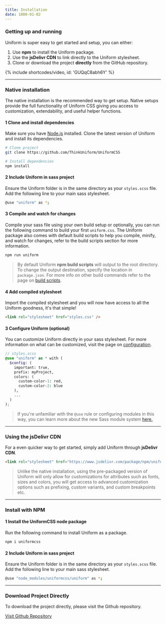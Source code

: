 ```yaml
---
title: Installation
date: 1000-01-02
---
```


### Getting up and running

Uniform is super easy to get started and setup, you can either:

1. Use **npm** to install the Uniform package.
3. Use the **jsDelivr CDN** to link directly to the Uniform stylesheet.
4. Clone or download the project **directly** from the GitHub repository.

{% include shortcodes/video, id: 'GUQqC8abh6Y' %}

---

### Native installation

The native installation is the recommended way to get setup. Native setups provide the full functionality of Uniform CSS giving you access to customization, extendability, and useful helper functions.

<div class="mb-10"></div>

<h4><span class="w-6 h-6 mt-8 mr-2 inline-flex align-items-center justify-content-center font-sm font-600 leading-none bg-silver-200 leading-1 text-black radius-round">1</span> Clone and install dependencies</h4>

Make sure you have <a class="hover.underline" href="https://nodejs.org/en/"  target="_black">Node.js</a> installed. Clone the latest version of Uniform and install its dependencies.

```bash
# Clone project
git clone https://github.com/ThinkUniform/UniformCSS

# Install dependencies
npm install
```

<div class="mb-10"></div>

<h4><span class="w-6 h-6 mt-8 mr-2 inline-flex align-items-center justify-content-center font-sm font-600 leading-none bg-silver-200 leading-1 text-black radius-round">2</span> Include Uniform in sass project</h4>

Ensure the Uniform folder is in the same directory as your `styles.scss` file. Add the following line to your main sass stylesheet.

```bash
@use "uniform" as *;
```

<div class="mb-10"></div>

<h4><span class="w-6 h-6 mt-8 mr-2 inline-flex align-items-center justify-content-center font-sm font-600 leading-none bg-silver-200 leading-1 text-black radius-round">3</span> Compile and watch for changes</h4>

Compile your sass file using your own build setup or optionally, you can run the following command to build your first `uniform.css`. The Uniform package also comes with default build scripts to help you compile, minify, and watch for changes, refer to the build scripts section for more information.

```bash
npm run uniform
```

> By default Uniform **npm build scripts** will output to the root directory. To change the output destination, specify the location in `package.json`. For more info on other build commands refer to the page on <a class="hover.underline" href="/get-started/build-scripts/">build scripts</a>.

<div class="mb-10"></div>

<h4><span class="w-6 h-6 mt-8 mr-2 inline-flex align-items-center justify-content-center font-sm font-600 leading-none bg-silver-200 leading-1 text-black radius-round">4</span> Add compiled stylesheet</h4>

Import the compiled stylesheet and you will now have access to all the Uniform goodness, it's that simple!

```html
<link rel="stylesheet" href="styles.css" />
```

<div class="mb-10"></div>

<h4><span class="w-6 h-6 mt-8 mr-2 inline-flex align-items-center justify-content-center font-sm font-600 leading-none bg-silver-200 leading-1 text-black radius-round">3</span> Configure Uniform (optional)</h4>

You can customize Uniform directly in your sass stylesheet. For more information on what can be customized, visit the page on <a class="hover.underline" href="/get-started/configuration/">configuration</a>.

```scss
// styles.scss
@use "uniform" as * with (
  $config: (
    important: true,
    prefix: myProject,
    colors: (
      custom-color-1: red,
      custom-color-2: blue
    ),
    ...
  )
);
```

> If you're unfamiliar with the `@use` rule or configuring modules in this way, you can learn more about the new Sass module system <a class="hover.underline" href="https://sass-lang.com/blog/the-module-system-is-launched" target="_black">here.</a>

---

### Using the jsDelivr CDN

For a even quicker way to get started, simply add Uniform through **jsDelivr CDN**.

```html
<link rel="stylesheet" href="https://www.jsdelivr.com/package/npm/uniformcss" />
```

> Unlike the native installation, using the pre-packaged version of Uniform will only allow for customizations for attributes such as fonts, sizes and colors, you will get access to advanced customization options such as prefixing, custom variants, and custom breakpoints etc.

---

### Install with NPM



<h4><span class="w-6 h-6 mt-8 mr-2 inline-flex align-items-center justify-content-center font-sm font-600 leading-none bg-silver-200 leading-1 text-black radius-round">1</span> Install the UniformCSS node package</h4>

Run the following command to install Uniform as a package.

```bash
npm i uniformcss
```

<div class="mb-10"></div>


<h4><span class="w-6 h-6 mt-8 mr-2 inline-flex align-items-center justify-content-center font-sm font-600 leading-none bg-silver-200 leading-1 text-black radius-round">2</span> Include Uniform in sass project</h4>

Ensure the Uniform folder is in the same directory as your `styles.scss` file. Add the following line to your main sass stylesheet.

```bash
@use "node_modules/uniformcss/uniform" as *;
```

<div class="mb-10"></div>

---

### Download Project Directly

To download the project directly, please visit the Github repository.

<a class="font-600" href="https://github.com/ThinkUniform/UniformCSS" target="_blank">Visit Github Repository <i class="fas fa-external-link-alt ml-2"></i></a>
